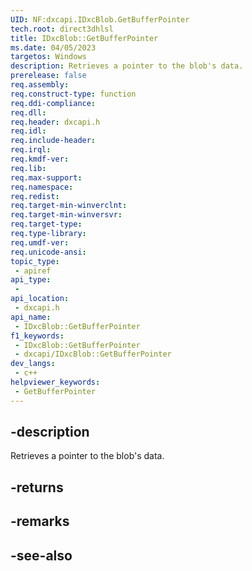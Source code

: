 ```yaml
---
UID: NF:dxcapi.IDxcBlob.GetBufferPointer
tech.root: direct3dhlsl
title: IDxcBlob::GetBufferPointer
ms.date: 04/05/2023
targetos: Windows
description: Retrieves a pointer to the blob's data.
prerelease: false
req.assembly: 
req.construct-type: function
req.ddi-compliance: 
req.dll: 
req.header: dxcapi.h
req.idl: 
req.include-header: 
req.irql: 
req.kmdf-ver: 
req.lib: 
req.max-support: 
req.namespace: 
req.redist: 
req.target-min-winverclnt: 
req.target-min-winversvr: 
req.target-type: 
req.type-library: 
req.umdf-ver: 
req.unicode-ansi: 
topic_type:
 - apiref
api_type:
 - 
api_location:
 - dxcapi.h
api_name:
 - IDxcBlob::GetBufferPointer
f1_keywords:
 - IDxcBlob::GetBufferPointer
 - dxcapi/IDxcBlob::GetBufferPointer
dev_langs:
 - c++
helpviewer_keywords:
 - GetBufferPointer
---
```


## -description

Retrieves a pointer to the blob's data.

## -returns

## -remarks

## -see-also

